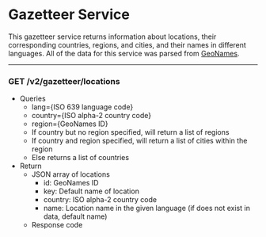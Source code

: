 Gazetteer Service
=================

This gazetteer service returns information about locations, their corresponding countries, regions, and cities, and their names in different languages. All of the data for this service was parsed from <a href="www.geonames.org/">GeoNames</a>.

---

### GET /v2/gazetteer/locations
* Queries
    * lang={ISO 639 language code}
    * country={ISO alpha-2 country code}
    * region={GeoNames ID}
    * If country but no region specified, will return a list of regions
    * If country and region specified, will return a list of cities within the region
    * Else returns a list of countries
* Return
    * JSON array of locations
        * id: GeoNames ID
        * key: Default name of location
        * country: ISO alpha-2 country code
        * name: Location name in the given language (if does not exist in data, default name)
    * Response code